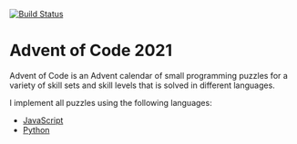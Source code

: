 [![Build Status](https://app.travis-ci.com/artdaw/adventofcode2021.svg?branch=main)](https://app.travis-ci.com/artdaw/adventofcode2021)

# Advent of Code 2021

Advent of Code is an Advent calendar of small programming puzzles for a variety of skill sets and skill levels that is solved in different languages.

I implement all puzzles using the following languages:

- [JavaScript](./javascript)
- [Python](./python)